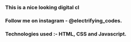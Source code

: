 ### This is a nice looking digital cl

### Follow me on instagram - @electrifying_codes.

### Technologies used :- HTML, CSS and Javascript.